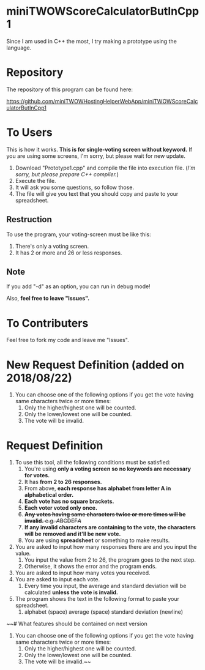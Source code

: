 # miniTWOWScoreCalculatorButInCpp1
Since I am used in C++ the most, I try making a prototype using the language.

# Repository
The repository of this program can be found here:

https://github.com/miniTWOWHostingHelperWebApp/miniTWOWScoreCalculatorButInCpp1

# To Users
This is how it works. **This is for single-voting screen without keyword.** If you are using some screens, I'm sorry, but please wait for new update.
1. Download "Prototype1.cpp" and compile the file into execution file. (*I'm sorry, but please prepare C++ compiler.*)
2. Execute the file.
3. It will ask you some questions, so follow those.
4. The file will give you text that you should copy and paste to your spreadsheet.

## Restruction
To use the program, your voting-screen must be like this:
1. There's only a voting screen.
2. It has 2 or more and 26 or less responses.

## Note
If you add "-d" as an option, you can run in debug mode!

Also, **feel free to leave "Issues".**

# To Contributers
Feel free to fork my code and leave me "Issues".

# New Request Definition (added on 2018/08/22)
1. You can choose one of the following options if you get the vote having same characters twice or more times:
	1. Only the higher/highest one will be counted.
	2. Only the lower/lowest one will be counted.
	3. The vote will be invalid.

# Request Definition
1. To use this tool, all the following conditions must be satisfied:
	1. You're using **only a voting screen so no keywords are necessary for votes.**
	2. It has **from 2 to 26 responses.**
	3. From above, **each response has alphabet from letter A in alphabetical order.**
	4. **Each vote has no square brackets.**
	7. **Each voter voted only once.**
	5. ~~**Any votes having same characters twice or more times will be invalid.** e.g. *A*BCDEF*A*~~
	8. **If any invalid characters are containing to the vote, the characters will be removed and it'll be new vote.**
	6. You are using **spreadsheet** or something to make results.
2. You are asked to input how many responses there are and you input the value.
	1. You input the value from 2 to 26, the program goes to the next step.
	6. Otherwise, it shows the error and the program ends.
3. You are asked to input how many votes you received.
4. You are asked to input each vote.
	1. Every time you input, the average and standard deviation will be calculated **unless the vote is invalid.**
5. The program shows the text in the following format to paste your spreadsheet.
	1. alphabet (space) average (space) standard deviation (newline)

~~# What features should be contained on next version
1. You can choose one of the following options if you get the vote having same characters twice or more times:
	1. Only the higher/highest one will be counted.
	2. Only the lower/lowest one will be counted.
	3. The vote will be invalid.~~
